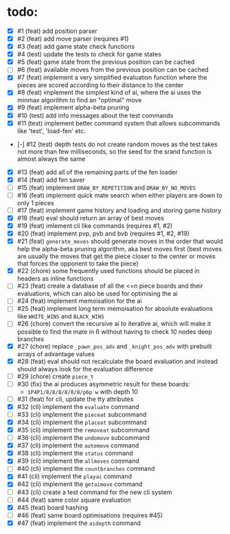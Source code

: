 # todo:
- [x] #1   (feat) add position parser
- [x] #2   (feat) add move parser (requires #1)
- [x] #3   (feat) add game state check functions
- [x] #4   (test) update the tests to check for game states
- [x] #5   (feat) game state from the previous position can be cached
- [ ] #6   (feat) available moves from the previous position can be cached
- [x] #7   (feat) implement a very simplified evaluation function where the pieces are scored according to their distance to the center
- [x] #8   (feat) implement the simplest kind of ai, where the ai uses the minmax algorithm to find an "optimal" move
- [x] #9   (feat) implement alpha-beta pruning
- [x] #10  (test) add info messages about the test commands
- [x] #11  (test) implement better command system that allows subcommands like 'test', 'load-fen' etc.
- [-] #12  (test) depth tests do not create random moves as the test takes not more than few milliseconds, so the seed for the srand function is almost always the same
- [x] #13  (feat) add all of the remaining parts of the fen loader
- [x] #14  (feat) add fen saver
- [ ] #15  (feat) implement `DRAW_BY_REPETITION` and `DRAW_BY_NO_MOVES`
- [ ] #16  (feat) implement quick mate search when either players are down to only 1 pieces
- [ ] #17  (feat) implement game history and loading and storing game history
- [x] #18  (feat) eval should return an array of best moves
- [x] #19  (feat) imlement cli like commands (requires #1, #2)
- [x] #20  (feat) implement pvp, pvb and bvb (requires #1, #2, #19)
- [x] #21  (feat) `generate_moves` should generate moves in the order that would help the alpha-beta pruning algorithm, aka best moves first (best moves are usually the moves that get the piece closer to the center or moves that forces the opponent to take the piece)
- [x] #22  (chore) some frequently used functions should be placed in headers as inline functions
- [ ] #23  (feat) create a database of all the <=n piece boards and their evaluations, which can also be used for optimising the ai
- [ ] #24  (feat) implement memoisation for the ai
- [ ] #25  (feat) implement long term memoisation for absolute evaluations like `WHITE_WINS` and `BLACK_WINS`
- [ ] #26  (chore) convert the recursive ai to iterative ai, which will make it possible to find the mate in 6 without having to check 10 nodes deep branches
- [x] #27  (chore) replace `_pawn_pos_adv` and `_knight_pos_adv` with prebuilt arrays of advantage values
- [x] #28  (feat) eval should not recalculate the board evaluation and instead should always look for the evaluation difference
- [ ] #29  (chore) create `piece_t`
- [ ] #30  (fix) the ai produces asymmetric result for these boards:
  - `1P4P1/8/8/8/8/8/8/p6p w` with depth 10
- [ ] #31  (feat) for cli, update the tty attributes
- [x] #32  (cli) implement the `evaluate` command
- [ ] #33  (cli) implement the `pieceat` subcommand
- [x] #34  (cli) implement the `placeat` subcommand
- [x] #35  (cli) implement the `removeat` subcommand
- [ ] #36  (cli) implement the `undomove` subcommand
- [x] #37  (cli) implement the `automove` command
- [x] #38  (cli) implement the `status` command
- [x] #39  (cli) implement the `allmoves` command
- [ ] #40  (cli) implement the `countbranches` command
- [x] #41  (cli) implement the `playai` command
- [x] #42  (cli) implement the `getaimove` command
- [ ] #43  (cli) create a test command for the new cli system
- [ ] #44  (feat) same color square evaluation
- [x] #45  (feat) board hashing
- [ ] #46  (feat) same board optimisations (requires #45)
- [x] #47  (feat) implement the `aidepth` command
